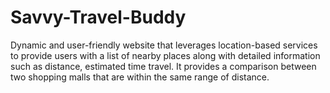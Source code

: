 # Savvy-Travel-Buddy
Dynamic and user-friendly website that leverages location-based services to provide users with a list of nearby places along with detailed information such as distance, estimated time travel. It provides a comparison between two shopping malls that are within the same range of distance.
